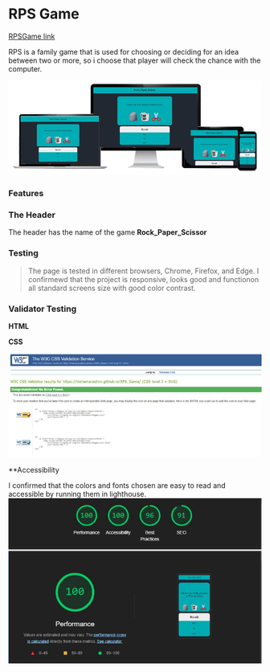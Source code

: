# **RPS Game**
[RPSGame link](https://hishamarashini.github.io/RPS_Game/)

RPS is a family game that is used for choosing or deciding for an idea between two or more, so i choose that player will check the chance with the computer. 


![resposive](assets/readme_images/responsiv.png)

### Features





### The Header
The header has the name of the game **Rock_Paper_Scissor**


### Testing
>The page is tested in different browsers, Chrome, Firefox, and Edge.
>I confirmewd that the project is responsive, looks good and functionon all standard screens size with good color contrast.

### Validator Testing
**HTML**




**CSS**

![css Validator](assets/readme_images/jigsaw_validator.png)


**Accessibility

I confirmed that the colors and fonts chosen are easy to read and accessible by running them in lighthouse.
![lighthouse](assets/readme_images/lighthous_test.png)
![performance](assets/readme_images/performance_lighthouse.png)